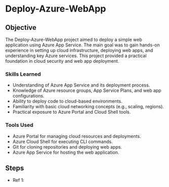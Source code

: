 # Deploy-Azure-WebApp

## Objective

The Deploy-Azure-WebApp project aimed to deploy a simple web application using Azure App Service. The main goal was to gain hands-on experience in setting up cloud infrastructure, deploying web apps, and understanding key Azure services. This project provided a practical foundation in cloud security and web app deployment.

### Skills Learned

- Understanding of Azure App Service and its deployment process.
- Knowledge of Azure resource groups, App Service Plans, and web app configurations.
- Ability to deploy code to cloud-based environments.
- Familiarity with basic cloud networking concepts (e.g., scaling, regions).
- Practical exposure to Azure Portal and Cloud Shell tools.

### Tools Used

- Azure Portal for managing cloud resources and deployments.
- Azure Cloud Shell for executing CLI commands.
- Git for cloning repositories and deploying web apps.
- Azure App Service for hosting the web application.

## Steps

- Ref 1: 
